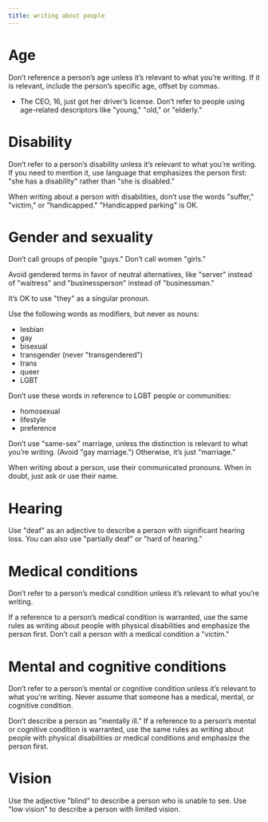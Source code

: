 ```yaml
---
title: writing about people
---
```


# Age

Don’t reference a person’s age unless it’s relevant to what you’re writing. If it is relevant, include the person’s specific age, offset by commas.

* The CEO, 16, just got her driver’s license.
Don’t refer to people using age-related descriptors like "young," "old," or "elderly."

# Disability

Don’t refer to a person’s disability unless it’s relevant to what you’re writing. If you need to mention it, use language that emphasizes the person first: "she has a disability" rather than "she is disabled."

When writing about a person with disabilities, don’t use the words "suffer," "victim," or "handicapped." "Handicapped parking" is OK.

# Gender and sexuality

Don’t call groups of people "guys." Don’t call women "girls."

Avoid gendered terms in favor of neutral alternatives, like "server" instead of "waitress" and "businessperson" instead of "businessman."

It’s OK to use "they" as a singular pronoun.

Use the following words as modifiers, but never as nouns:

* lesbian
* gay
* bisexual
* transgender (never "transgendered")
* trans
* queer
* LGBT

Don’t use these words in reference to LGBT people or communities:

* homosexual
* lifestyle
* preference

Don’t use "same-sex" marriage, unless the distinction is relevant to what you’re writing. (Avoid "gay marriage.") Otherwise, it’s just "marriage."

When writing about a person, use their communicated pronouns. When in doubt, just ask or use their name.

# Hearing

Use "deaf" as an adjective to describe a person with significant hearing loss. You can also use "partially deaf" or "hard of hearing."

# Medical conditions

Don’t refer to a person’s medical condition unless it’s relevant to what you’re writing.

If a reference to a person’s medical condition is warranted, use the same rules as writing about people with physical disabilities and emphasize the person first. Don’t call a person with a medical condition a "victim."

# Mental and cognitive conditions

Don’t refer to a person’s mental or cognitive condition unless it’s relevant to what you’re writing. Never assume that someone has a medical, mental, or cognitive condition.

Don’t describe a person as "mentally ill." If a reference to a person’s mental or cognitive condition is warranted, use the same rules as writing about people with physical disabilities or medical conditions and emphasize the person first.

# Vision

Use the adjective "blind" to describe a person who is unable to see. Use "low vision" to describe a person with limited vision.
